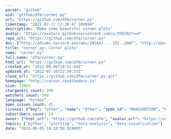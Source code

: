 ```yaml
---
parser: "github"
uid: "github/dfm/corner.py"
url: "https://github.com/dfm/corner.py"
timestamp: "2022-07-17 17:20:47.109994"
description: "Make some beautiful corner plots"
avatar: "https://avatars.githubusercontent.com/u/350282?v=4"
repo_url: "https://github.com/dfm/corner.py"
doi: ["http://adsabs.harvard.edu/abs/2016AJ....152..206F", "http://adsabs.harvard.edu/abs/2016JOSS....1...24F", "https://ui.adsabs.harvard.edu/abs/2017ascl.soft02002F/abstract"]
title: "corner.py: Corner plots"
name: "corner.py"
full_name: "dfm/corner.py"
html_url: "https://github.com/dfm/corner.py"
created_at: "2012-09-06T18:51:44Z"
updated_at: "2022-07-16T22:50:57Z"
clone_url: "https://github.com/dfm/corner.py.git"
homepage: "http://corner.readthedocs.io"
size: 15053
stargazers_count: 399
watchers_count: 399
language: "Python"
open_issues_count: 45
license: {"key": "other", "name": "Other", "spdx_id": "NOASSERTION", "url": null, "node_id": "MDc6TGljZW5zZTA="}
subscribers_count: 19
owner: {"html_url": "https://github.com/dfm", "avatar_url": "https://avatars.githubusercontent.com/u/350282?v=4", "login": "dfm", "type": "User"}
topics: ["python", "plotting", "data-analysis", "data-visualization"]
date: "2023-08-05 14:18:59.924095"
---
```

